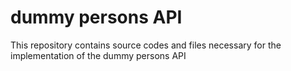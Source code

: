 # dummy persons API
This repository contains source codes and files necessary for the implementation of the dummy persons API
